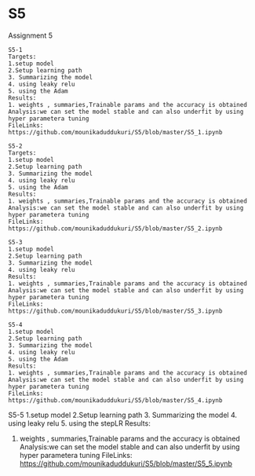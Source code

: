 # S5
Assignment 5
```
S5-1
Targets:
1.setup model
2.Setup learning path 
3. Summarizing the model 
4. using leaky relu 
5. using the Adam
Results:
1. weights , summaries,Trainable params and the accuracy is obtained 
Analysis:we can set the model stable and can also underfit by using hyper parametera tuning 
FileLinks: 
https://github.com/mounikaduddukuri/S5/blob/master/S5_1.ipynb
```
```
S5-2
Targets:
1.setup model
2.Setup learning path 
3. Summarizing the model 
4. using leaky relu 
5. using the Adam
Results:
1. weights , summaries,Trainable params and the accuracy is obtained 
Analysis:we can set the model stable and can also underfit by using hyper parametera tuning
FileLinks: 
https://github.com/mounikaduddukuri/S5/blob/master/S5_2.ipynb

```
```
S5-3
1.setup model
2.Setup learning path 
3. Summarizing the model 
4. using leaky relu 
Results:
1. weights , summaries,Trainable params and the accuracy is obtained 
Analysis:we can set the model stable and can also underfit by using hyper parametera tuning 
FileLinks: 
https://github.com/mounikaduddukuri/S5/blob/master/S5_3.ipynb

```
```
S5-4
1.setup model
2.Setup learning path 
3. Summarizing the model 
4. using leaky relu 
5. using the Adam
Results:
1. weights , summaries,Trainable params and the accuracy is obtained 
Analysis:we can set the model stable and can also underfit by using hyper parametera tuning 
FileLinks: 
https://github.com/mounikaduddukuri/S5/blob/master/S5_4.ipynb

``````
S5-5
1.setup model
2.Setup learning path 
3. Summarizing the model 
4. using leaky relu 
5. using the stepLR 
Results:
1. weights , summaries,Trainable params and the accuracy is obtained 
Analysis:we can set the model stable and can also underfit by using hyper parametera tuning 
FileLinks: 
https://github.com/mounikaduddukuri/S5/blob/master/S5_5.ipynb
```
